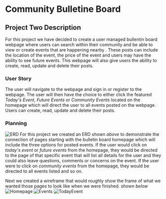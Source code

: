 
# Community Bulletine Board
## Project Two Description
For this project we have decided to create a user managed bullentin board webpage where users can search within their community and be able to view or create events that are happening nearby . These posts can include the location of the event, the price of the event and users may have the ability to see future events. This webpage will also give users the ability to create, read, update and delete their posts.

### User Story
The user will navigate to the webpage and sign in or register to the webpage. The user will then have the choice to either click the featured *Today's Event*, *Future Events* or *Community Events* located on the homepage which will direct the user to all events posted on the webpage. Users can create, read, update and delete their posts.

### Planning
![ERD](ERD.png) 
For this project we created an ERD *shown above* to demonstrate the connection of pages starting with the bulletin board homepage which will include the three options for posted events. If the user would click on *today's event* or *future events* from the homepage, they would be directed to the page of that specific event that will list all details for the user and they could also leave questions, comments or concerns on the event. If the user were to click on *community events* from the homepage, they would be directed to all events listed and so on.

Next we created a wireframe that would roughly show the frame of what we wanted those pages to look like when we were finished. *shown below* 
![Homepage](Homepage-Wireframe.png) 
![Events](Events-Wireframe.png)
![TodayEvent](Today-Wireframe.png)

